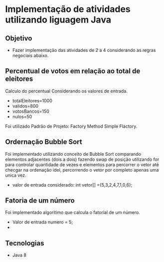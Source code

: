 # Implementação de atividades utilizando liguagem Java

## Objetivo 
* Fazer implementação das atividades de 2 a 4 considerando as regras negociais abaixo.

## Percentual de votos em relação ao total de eleitores
Calculo do percentual Considerando os valores de entrada.
* totalEleitores=1000
* validos=800
* votosBancos=150
* nulos=50

Foi utilizado Padrão de Projeto: Factory Method Simple Flactory.

## Ordernação Bubble Sort
Foi implementado utilizando conceito de Bubble Sort comparando elementos adjacentes (dois a dois)
fazendo swap de posição utilizando for para controlar quantidade de vezes e elementos para percorrer o vetor
até checgar na ordenação idel, percorrendo o vetor por completo apenas uma unica vez.
*   valor de entrada considerado: int vetor[] ={5,3,2,4,7,1,0,6};  

## Fatoria de um número
Foi implementado algoritimo que calcula o fatorial de um número.
* Valor de entrada numero = 5;
* 
## Tecnologias 

* Java 8

